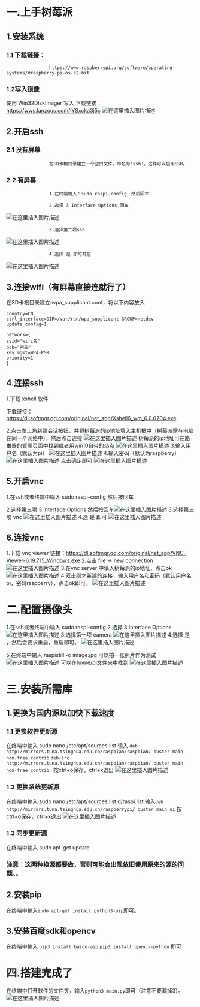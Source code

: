 # 一.上手树莓派

##  1.安装系统

### 	1.1 下载链接：

					https://www.raspberrypi.org/software/operating-systems/#raspberry-pi-os-32-bit

### 1.2写入镜像
使用 Win32DiskImager 写入
下载链接：https://wws.lanzous.com/iYSxcka3j5c
![在这里插入图片描述](https://img-blog.csdnimg.cn/20210109161713797.png?x-oss-process=image/watermark,type_ZmFuZ3poZW5naGVpdGk,shadow_10,text_aHR0cHM6Ly9ibG9nLmNzZG4ubmV0L21pbGtfcGFyYW1lY2l1bQ==,size_16,color_FFFFFF,t_70)


## 2.开启ssh

### 	2.1 没有屏幕

					在SD卡根目录建立一个空白文件，命名为'ssh'，这样可以启用SSH。

### 2.2 有屏幕

					1.在终端输入：sudo raspi-config，然后回车
	
					2.选择 3 Interface Options 回车
![在这里插入图片描述](https://img-blog.csdnimg.cn/20210109161743207.png?x-oss-process=image/watermark,type_ZmFuZ3poZW5naGVpdGk,shadow_10,text_aHR0cHM6Ly9ibG9nLmNzZG4ubmV0L21pbGtfcGFyYW1lY2l1bQ==,size_16,color_FFFFFF,t_70)


					3.选择第二项ssh
![在这里插入图片描述](https://img-blog.csdnimg.cn/20210109161836930.png?x-oss-process=image/watermark,type_ZmFuZ3poZW5naGVpdGk,shadow_10,text_aHR0cHM6Ly9ibG9nLmNzZG4ubmV0L21pbGtfcGFyYW1lY2l1bQ==,size_16,color_FFFFFF,t_70)

					4.选择 是 即可开启
![在这里插入图片描述](https://img-blog.csdnimg.cn/20210109161858399.png?x-oss-process=image/watermark,type_ZmFuZ3poZW5naGVpdGk,shadow_10,text_aHR0cHM6Ly9ibG9nLmNzZG4ubmV0L21pbGtfcGFyYW1lY2l1bQ==,size_16,color_FFFFFF,t_70)
## 3.连接wifi（有屏幕直接连就行了）
在SD卡根目录建立:wpa_supplicant.conf，将以下内容放入

	country=CN
	ctrl_interface=DIR=/var/run/wpa_supplicant GROUP=netdev
	update_config=1
	
	network={
	ssid="wifi名"
	psk="密码"
	key_mgmt=WPA-PSK
	priority=1
	}
## 4.连接ssh
1.下载 xshell 软件

下载链接：https://dl.softmgr.qq.com/original/net_app/Xshell6_wm_6.0.0204.exe

2.点击左上角新建会话按钮，并将树莓派的ip地址填入主机框中（树莓派需与电脑在同一个网络中），然后点击连接
![在这里插入图片描述](https://img-blog.csdnimg.cn/20210111162815386.png?x-oss-process=image/watermark,type_ZmFuZ3poZW5naGVpdGk,shadow_10,text_aHR0cHM6Ly9ibG9nLmNzZG4ubmV0L21pbGtfcGFyYW1lY2l1bQ==,size_16,color_FFFFFF,t_70)
树莓派的ip地址可在路由器的管理页面中找到或者用win10自带的热点
![在这里插入图片描述](https://img-blog.csdnimg.cn/2021011116415149.png?x-oss-process=image/watermark,type_ZmFuZ3poZW5naGVpdGk,shadow_10,text_aHR0cHM6Ly9ibG9nLmNzZG4ubmV0L21pbGtfcGFyYW1lY2l1bQ==,size_16,color_FFFFFF,t_70)
3.输入用户名（默认为pi）
![在这里插入图片描述](https://img-blog.csdnimg.cn/20210111164501159.png?x-oss-process=image/watermark,type_ZmFuZ3poZW5naGVpdGk,shadow_10,text_aHR0cHM6Ly9ibG9nLmNzZG4ubmV0L21pbGtfcGFyYW1lY2l1bQ==,size_16,color_FFFFFF,t_70)
4.输入密码（默认为raspberry）
![在这里插入图片描述](https://img-blog.csdnimg.cn/20210111164553994.png?x-oss-process=image/watermark,type_ZmFuZ3poZW5naGVpdGk,shadow_10,text_aHR0cHM6Ly9ibG9nLmNzZG4ubmV0L21pbGtfcGFyYW1lY2l1bQ==,size_16,color_FFFFFF,t_70)
点击确定即可
![在这里插入图片描述](https://img-blog.csdnimg.cn/20210111164759788.png?x-oss-process=image/watermark,type_ZmFuZ3poZW5naGVpdGk,shadow_10,text_aHR0cHM6Ly9ibG9nLmNzZG4ubmV0L21pbGtfcGFyYW1lY2l1bQ==,size_16,color_FFFFFF,t_70)


 ## 5.开启vnc
 1.在ssh或者终端中输入 sudo raspi-config 然后按回车

 2.选择第三项 3 Interface Options 然后按回车![在这里插入图片描述](https://img-blog.csdnimg.cn/20210111164918326.png?x-oss-process=image/watermark,type_ZmFuZ3poZW5naGVpdGk,shadow_10,text_aHR0cHM6Ly9ibG9nLmNzZG4ubmV0L21pbGtfcGFyYW1lY2l1bQ==,size_16,color_FFFFFF,t_70)
3.选择第三项 vnc
![在这里插入图片描述](https://img-blog.csdnimg.cn/20210111165038947.png?x-oss-process=image/watermark,type_ZmFuZ3poZW5naGVpdGk,shadow_10,text_aHR0cHM6Ly9ibG9nLmNzZG4ubmV0L21pbGtfcGFyYW1lY2l1bQ==,size_16,color_FFFFFF,t_70)
4.选 是 即可
![在这里插入图片描述](https://img-blog.csdnimg.cn/20210111165101233.png?x-oss-process=image/watermark,type_ZmFuZ3poZW5naGVpdGk,shadow_10,text_aHR0cHM6Ly9ibG9nLmNzZG4ubmV0L21pbGtfcGFyYW1lY2l1bQ==,size_16,color_FFFFFF,t_70)
## 6.连接vnc
1.下载 vnc viewer
        链接：https://dl.softmgr.qq.com/original/net_app/VNC-Viewer-6.19.715_Windows.exe
 2.点击 file -> new connection
 ![在这里插入图片描述](https://img-blog.csdnimg.cn/20210111165445628.png?x-oss-process=image/watermark,type_ZmFuZ3poZW5naGVpdGk,shadow_10,text_aHR0cHM6Ly9ibG9nLmNzZG4ubmV0L21pbGtfcGFyYW1lY2l1bQ==,size_16,color_FFFFFF,t_70)
3.在vnc server 中填入树莓派的ip地址，点击ok
![在这里插入图片描述](https://img-blog.csdnimg.cn/20210111165540276.png?x-oss-process=image/watermark,type_ZmFuZ3poZW5naGVpdGk,shadow_10,text_aHR0cHM6Ly9ibG9nLmNzZG4ubmV0L21pbGtfcGFyYW1lY2l1bQ==,size_16,color_FFFFFF,t_70)
4.双击刚才新建的连接，输入用户名和密码（默认用户名pi，密码raspberry），点击ok即可。
![在这里插入图片描述](https://img-blog.csdnimg.cn/20210111165744427.png?x-oss-process=image/watermark,type_ZmFuZ3poZW5naGVpdGk,shadow_10,text_aHR0cHM6Ly9ibG9nLmNzZG4ubmV0L21pbGtfcGFyYW1lY2l1bQ==,size_16,color_FFFFFF,t_70)



 # 二.配置摄像头
 1.在ssh或者终端中输入 sudo raspi-config
 2.选择 3 Interface Options
 ![在这里插入图片描述](https://img-blog.csdnimg.cn/20210111170556523.png?x-oss-process=image/watermark,type_ZmFuZ3poZW5naGVpdGk,shadow_10,text_aHR0cHM6Ly9ibG9nLmNzZG4ubmV0L21pbGtfcGFyYW1lY2l1bQ==,size_16,color_FFFFFF,t_70)
3.选择第一项 camera
![在这里插入图片描述](https://img-blog.csdnimg.cn/20210111170628181.png?x-oss-process=image/watermark,type_ZmFuZ3poZW5naGVpdGk,shadow_10,text_aHR0cHM6Ly9ibG9nLmNzZG4ubmV0L21pbGtfcGFyYW1lY2l1bQ==,size_16,color_FFFFFF,t_70)
4.选择 是 ，然后会要求重启，重启即可。
![在这里插入图片描述](https://img-blog.csdnimg.cn/20210111170855926.png?x-oss-process=image/watermark,type_ZmFuZ3poZW5naGVpdGk,shadow_10,text_aHR0cHM6Ly9ibG9nLmNzZG4ubmV0L21pbGtfcGFyYW1lY2l1bQ==,size_16,color_FFFFFF,t_70)

5.在终端中输入 raspistill -o image.jpg 可以拍一张照片作为测试
![在这里插入图片描述](https://img-blog.csdnimg.cn/20210111172045381.png?x-oss-process=image/watermark,type_ZmFuZ3poZW5naGVpdGk,shadow_10,text_aHR0cHM6Ly9ibG9nLmNzZG4ubmV0L21pbGtfcGFyYW1lY2l1bQ==,size_16,color_FFFFFF,t_70)
可以在home/pi文件夹中找到
![在这里插入图片描述](https://img-blog.csdnimg.cn/20210111172130146.png?x-oss-process=image/watermark,type_ZmFuZ3poZW5naGVpdGk,shadow_10,text_aHR0cHM6Ly9ibG9nLmNzZG4ubmV0L21pbGtfcGFyYW1lY2l1bQ==,size_16,color_FFFFFF,t_70)


# 三.安装所需库
## 1.更换为国内源以加快下载速度
### 1.1 更换软件更新源
在终端中输入 sudo nano /etc/apt/sources.list
输入
`deb http://mirrors.tuna.tsinghua.edu.cn/raspbian/raspbian/ buster main non-free contrib`
`deb-src http://mirrors.tuna.tsinghua.edu.cn/raspbian/raspbian/ buster main non-free contrib
`
按ctrl+o保存，ctrl+x退出
![在这里插入图片描述](https://img-blog.csdnimg.cn/20210111174510774.png?x-oss-process=image/watermark,type_ZmFuZ3poZW5naGVpdGk,shadow_10,text_aHR0cHM6Ly9ibG9nLmNzZG4ubmV0L21pbGtfcGFyYW1lY2l1bQ==,size_16,color_FFFFFF,t_70)
### 1.2 更换系统更新源
在终端中输入 sudo nano /etc/apt/sources.list.d/raspi.list
输入`deb http://mirrors.tuna.tsinghua.edu.cn/raspberrypi/ buster main ui`
按ctrl+o保存，ctrl+x退出
![在这里插入图片描述](https://img-blog.csdnimg.cn/20210111174816350.png?x-oss-process=image/watermark,type_ZmFuZ3poZW5naGVpdGk,shadow_10,text_aHR0cHM6Ly9ibG9nLmNzZG4ubmV0L21pbGtfcGFyYW1lY2l1bQ==,size_16,color_FFFFFF,t_70)
### 1.3 同步更新源
在终端中输入 sudo apt-get update

### 注意：这两种换源都要做，否则可能会出现依旧使用原来的源的问题。。
## 2.安装pip
在终端中输入`sudo apt-get install python3-pip`即可。
## 3.安装百度sdk和opencv
在终端中输入
`pip3 install baidu-aip`
`pip3 install opencv-python`
即可

# 四.搭建完成了
在终端中打开软件的文件夹，输入`python3 main.py`即可（注意不要漏掉3）。
![在这里插入图片描述](https://img-blog.csdnimg.cn/20210111180044163.png?x-oss-process=image/watermark,type_ZmFuZ3poZW5naGVpdGk,shadow_10,text_aHR0cHM6Ly9ibG9nLmNzZG4ubmV0L21pbGtfcGFyYW1lY2l1bQ==,size_16,color_FFFFFF,t_70)